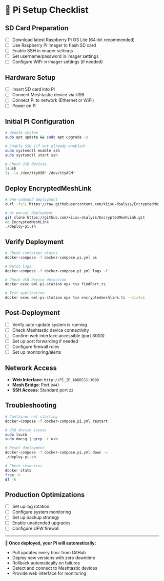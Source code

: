 # 🍓 Pi Setup Checklist

## SD Card Preparation
- [ ] Download latest Raspberry Pi OS Lite (64-bit recommended)
- [ ] Use Raspberry Pi Imager to flash SD card
- [ ] Enable SSH in imager settings
- [ ] Set username/password in imager settings
- [ ] Configure WiFi in imager settings (if needed)

## Hardware Setup
- [ ] Insert SD card into Pi
- [ ] Connect Meshtastic device via USB
- [ ] Connect Pi to network (Ethernet or WiFi)
- [ ] Power on Pi

## Initial Pi Configuration
```bash
# Update system
sudo apt update && sudo apt upgrade -y

# Enable SSH (if not already enabled)
sudo systemctl enable ssh
sudo systemctl start ssh

# Check USB devices
lsusb
ls -la /dev/ttyUSB* /dev/ttyACM*
```

## Deploy EncryptedMeshLink
```bash
# One-command deployment
curl -fsSL https://raw.githubusercontent.com/kiisu-dsalyss/EncryptedMeshLink/master/deploy-pi.sh | bash

# Or manual deployment
git clone https://github.com/kiisu-dsalyss/EncryptedMeshLink.git
cd EncryptedMeshLink
./deploy-pi.sh
```

## Verify Deployment
```bash
# Check container status
docker-compose -f docker-compose.pi.yml ps

# Watch logs
docker-compose -f docker-compose.pi.yml logs -f

# Check USB device detection
docker exec eml-pi-station npx tsx findPort.ts

# Test application
docker exec eml-pi-station npx tsx encryptedmeshlink.ts --status
```

## Post-Deployment
- [ ] Verify auto-update system is running
- [ ] Check Meshtastic device connectivity
- [ ] Confirm web interface accessible (port 3000)
- [ ] Set up port forwarding if needed
- [ ] Configure firewall rules
- [ ] Set up monitoring/alerts

## Network Access
- **Web Interface**: `http://PI_IP_ADDRESS:3000`
- **Mesh Bridge**: Port `8447`
- **SSH Access**: Standard port `22`

## Troubleshooting
```bash
# Container not starting
docker-compose -f docker-compose.pi.yml restart

# USB device issues
sudo lsusb
sudo dmesg | grep -i usb

# Reset deployment
docker-compose -f docker-compose.pi.yml down -v
./deploy-pi.sh

# Check resources
docker stats
free -h
df -h
```

## Production Optimizations
- [ ] Set up log rotation
- [ ] Configure system monitoring
- [ ] Set up backup strategy
- [ ] Enable unattended upgrades
- [ ] Configure UFW firewall

---

**🎉 Once deployed, your Pi will automatically:**
- Pull updates every hour from GitHub
- Deploy new versions with zero downtime
- Rollback automatically on failures
- Detect and connect to Meshtastic devices
- Provide web interface for monitoring
